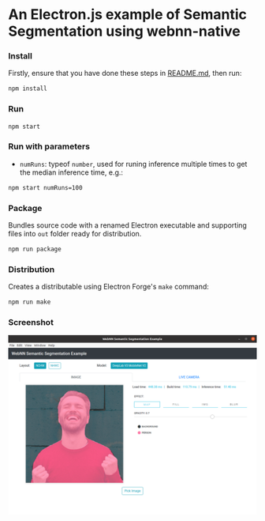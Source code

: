 # An Electron.js example of Semantic Segmentation using webnn-native

### Install

Firstly, ensure that you have done these steps in [README.md](/node/README.md), then run:
```bash
npm install
```

### Run

```bash
npm start
```

### Run with parameters

- `numRuns`: typeof `number`, used for runing inference multiple times to get the median inference time, e.g.:
```bash
npm start numRuns=100
```

### Package

Bundles source code with a renamed Electron executable and supporting files into `out` folder ready for distribution.

```bash
npm run package
```

### Distribution

Creates a distributable using Electron Forge's `make` command:

```bash
npm run make
```

### Screenshot

![screenshot](screenshot.png)